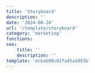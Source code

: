 ```yaml
---
title: 'Storyboard'
description: ''
date: '2024-08-24'
url: '/template/storyboard'
category: 'marketing'
functions:
seo:
    title: ''
    description: ''
template: 'ecbab98c02fa45aa903b'
---
```


